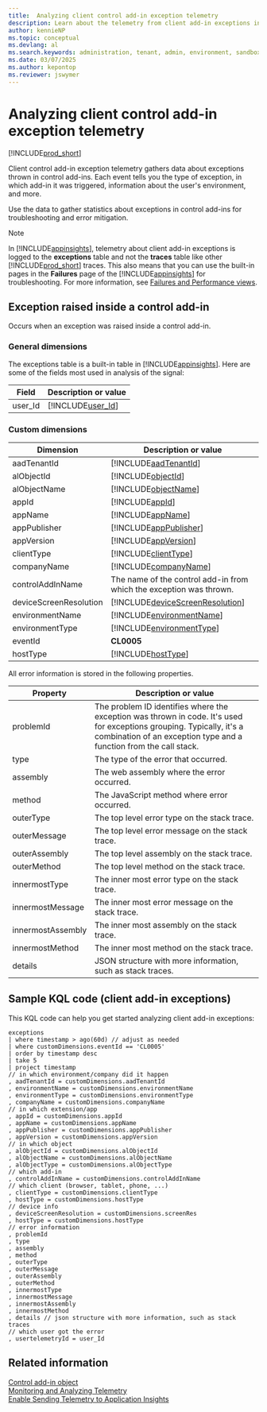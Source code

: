```yaml
---
title:  Analyzing client control add-in exception telemetry
description: Learn about the telemetry from client add-in exceptions in Business Central  
author: kennieNP
ms.topic: conceptual
ms.devlang: al
ms.search.keywords: administration, tenant, admin, environment, sandbox, telemetry
ms.date: 03/07/2025
ms.author: kepontop
ms.reviewer: jswymer
---
```

# Analyzing client control add-in exception telemetry

[!INCLUDE[prod_short](../developer/includes/introduced_in_2025rw1.md)]

Client control add-in exception telemetry gathers data about exceptions thrown in control add-ins. Each event tells you the type of exception, in which add-in it was triggered, information about the user's environment, and more.

Use the data to gather statistics about exceptions in control add-ins for troubleshooting and error mitigation.

> [!NOTE]
> In [!INCLUDE[appinsights](../includes/azure-appinsights-name.md)], telemetry about client add-in exceptions is logged to the **exceptions** table and not the **traces** table like other [!INCLUDE[prod_short](../developer/includes/prod_short.md)] traces. This also means that you can use the built-in pages in the **Failures** page of the [!INCLUDE[appinsights](../includes/azure-appinsights-name.md)] for troubleshooting. For more information, see [Failures and Performance views](/azure/azure-monitor/app/failures-and-performance-views?tabs=failures-view).


## Exception raised inside a control add-in

Occurs when an exception was raised inside a control add-in.

### General dimensions

The exceptions table is a built-in table in [!INCLUDE[appinsights](../includes/azure-appinsights-name.md)]. Here are some of the fields most used in analysis of the signal:

|Field|Description or value|
|---------|-----|
|user_Id|[!INCLUDE[user_Id](../includes/include-telemetry-user-id.md)] |


### Custom dimensions

|Dimension|Description or value|
|---------|-----|
|aadTenantId|[!INCLUDE[aadTenantId](../includes/include-telemetry-dimension-aadtenantid.md)]|
|alObjectId|[!INCLUDE[objectId](../includes/include-telemetry-dimension-page-object-id.md)]|
|alObjectName|[!INCLUDE[objectName](../includes/include-telemetry-dimension-page-object-name.md)]|
|appId|[!INCLUDE[appId](../includes/include-telemetry-dimension-page-app-id.md)]|
|appName|[!INCLUDE[appName](../includes/include-telemetry-dimension-page-app-name.md)]|
|appPublisher|[!INCLUDE[appPublisher](../includes/include-telemetry-dimension-page-app-publisher.md)]|
|appVersion|[!INCLUDE[appVersion](../includes/include-telemetry-dimension-page-app-version.md)]|
|clientType| [!INCLUDE[clientType](../includes/include-telemetry-dimension-client-type.md)] |
|companyName|[!INCLUDE[companyName](../includes/include-telemetry-dimension-company-name.md)]|
|controlAddInName| The name of the control add-in from which the exception was thrown. |
|deviceScreenResolution| [!INCLUDE[deviceScreenResolution](../includes/include-telemetry-dimension-device-screen-resolution.md)] |
|environmentName|[!INCLUDE[environmentName](../includes/include-telemetry-dimension-environment-name.md)]|
|environmentType|[!INCLUDE[environmentType](../includes/include-telemetry-dimension-environment-type.md)]|
|eventId|**CL0005** |
|hostType| [!INCLUDE[hostType](../includes/include-telemetry-dimension-host-type.md)]|


All error information is stored in the following properties. 

|Property|Description or value|
|---------|-----|
| problemId | The problem ID identifies where the exception was thrown in code. It's used for exceptions grouping. Typically, it's a combination of an exception type and a function from the call stack. |
| type | The type of the error that occurred. |
| assembly| The web assembly where the error occurred. |
| method| The JavaScript method where error occurred. |
| outerType | The top level error type on the stack trace. |
| outerMessage | The top level error message on the stack trace. |
| outerAssembly | The top level assembly on the stack trace. |
| outerMethod | The top level method on the stack trace. |
| innermostType | The inner most error type on the stack trace. |
| innermostMessage | The inner most error message on the stack trace. |
| innermostAssembly | The inner most assembly on the stack trace. |
| innermostMethod | The inner most method on the stack trace. |
| details | JSON structure with more information, such as stack traces. |


## Sample KQL code (client add-in exceptions)

This KQL code can help you get started analyzing client add-in exceptions:

```kql
exceptions 
| where timestamp > ago(60d) // adjust as needed
| where customDimensions.eventId == 'CL0005' 
| order by timestamp desc 
| take 5
| project timestamp
// in which environment/company did it happen
, aadTenantId = customDimensions.aadTenantId 
, environmentName = customDimensions.environmentName 
, environmentType = customDimensions.environmentType
, companyName = customDimensions.companyName
// in which extension/app
, appId = customDimensions.appId
, appName = customDimensions.appName
, appPublisher = customDimensions.appPublisher
, appVersion = customDimensions.appVersion
// in which object
, alObjectId = customDimensions.alObjectId 
, alObjectName = customDimensions.alObjectName
, alObjectType = customDimensions.alObjectType
// which add-in
, controlAddInName = customDimensions.controlAddInName
// which client (browser, tablet, phone, ...)
, clientType = customDimensions.clientType
, hostType = customDimensions.hostType
// device info
, deviceScreenResolution = customDimensions.screenRes
, hostType = customDimensions.hostType
// error information
, problemId 
, type
, assembly
, method
, outerType 
, outerMessage 
, outerAssembly 
, outerMethod 
, innermostType 
, innermostMessage 
, innermostAssembly 
, innermostMethod 
, details // json structure with more information, such as stack traces
// which user got the error
, usertelemetryId = user_Id 
```

## Related information

[Control add-in object](../developer/devenv-control-addin-object.md)  
[Monitoring and Analyzing Telemetry](telemetry-overview.md)  
[Enable Sending Telemetry to Application Insights](telemetry-enable-application-insights.md)  